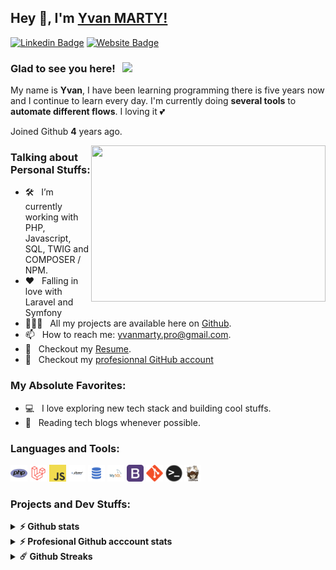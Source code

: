 ## Hey 👋, I'm [Yvan MARTY!](https://github.com/YvanMARTY/)

[![Linkedin Badge](https://img.shields.io/badge/-LinkedIn-0e76a8?style=flat-square&logo=Linkedin&logoColor=white)](https://www.linkedin.com/in/martyyvan/?locale=en_US)
[![Website Badge](https://img.shields.io/badge/Website-3b5998?style=flat-square&logo=google-chrome&logoColor=white)](https://github.com/YvanMARTY/)

### Glad to see you here! &nbsp; ![](https://visitor-badge.glitch.me/badge?page_id=yvanmarty&style=flat-square&color=0088cc)

My name is **Yvan**, I have been learning programming there is five years now and I continue to learn every day. I'm currently doing **several tools** to **automate different flows**. I loving it 💕

Joined Github **4** years ago.

<img align="right" height="250" width="375" alt="" src="https://www.seotactica.com/wp-content/uploads/2020/03/expert-developers.gif" />

### Talking about Personal Stuffs:

- 🛠 &nbsp; I’m currently working with PHP, Javascript, SQL, TWIG
and COMPOSER / NPM.
- ❤️ &nbsp; Falling in love with Laravel and Symfony
- 👨🏻‍💻 &nbsp; All my projects are available here on [Github](https://github.com/YvanMARTY/).
- 📫 &nbsp; How to reach me: yvanmarty.pro@gmail.com.
- 📝 &nbsp; Checkout my [Resume](https://www.linkedin.com/in/martyyvan/?locale=en_US).
- 🏢 &nbsp; Checkout my [profesionnal GitHub account](https://github.com/ChaumeilDigital)

### My Absolute Favorites:

- 💻 &nbsp; I love exploring new tech stack and building cool stuffs.
- 📰 &nbsp; Reading tech blogs whenever possible.

### Languages and Tools:

<code><img height="27" src="https://raw.githubusercontent.com/github/explore/80688e429a7d4ef2fca1e82350fe8e3517d3494d/topics/php/php.png" alt="php"></code>
<code><img height="27" src="https://raw.githubusercontent.com/github/explore/80688e429a7d4ef2fca1e82350fe8e3517d3494d/topics/laravel/laravel.png" alt="laravel"></code>
<code><img height="27" src="https://raw.githubusercontent.com/github/explore/80688e429a7d4ef2fca1e82350fe8e3517d3494d/topics/javascript/javascript.png" alt="javascript"></code>
<code><img height="27" src="https://raw.githubusercontent.com/github/explore/80688e429a7d4ef2fca1e82350fe8e3517d3494d/topics/jquery/jquery.png" alt="jquery"></code>
<code><img height="27" src="https://raw.githubusercontent.com/github/explore/80688e429a7d4ef2fca1e82350fe8e3517d3494d/topics/sql/sql.png" alt="sql"></code>
<code><img height="27" src="https://raw.githubusercontent.com/github/explore/80688e429a7d4ef2fca1e82350fe8e3517d3494d/topics/mysql/mysql.png" alt="mysql"></code>
<code><img height="27" src="https://raw.githubusercontent.com/github/explore/80688e429a7d4ef2fca1e82350fe8e3517d3494d/topics/bootstrap/bootstrap.png" alt="bootstrap"></code>
<code><img height="27" src="https://raw.githubusercontent.com/devicons/devicon/master/icons/git/git-original.svg" alt="git"></code>
<code><img height="27" src="https://raw.githubusercontent.com/github/explore/80688e429a7d4ef2fca1e82350fe8e3517d3494d/topics/terminal/terminal.png" alt="terminal"></code>
<code><img height="27" src="https://raw.githubusercontent.com/github/explore/80688e429a7d4ef2fca1e82350fe8e3517d3494d/topics/composer/composer.png" alt="composer"></code>

### Projects and Dev Stuffs:

<details>	
  <summary><b>⚡ Github stats</b></summary>
<img height="180em" src="https://github-readme-stats.vercel.app/api?username=yvanmarty&show_icons=true&hide_border=true&&count_private=true&include_all_commits=true" />
<img height="180em" src="https://github-readme-stats.vercel.app/api/top-langs/?username=yvanmarty&exclude_repo=KNN-Image-Classification&show_icons=true&hide_border=true&layout=compact&langs_count=8"/>
</details>

<details>	
  <summary><b>⚡ Profesional Github acccount stats</b></summary>
  <i>All repositories are private.</i>
  <p></p>
  <p></p>
  <img height="180em" src="https://github-readme-stats.vercel.app/api?username=ChaumeilDigital&show_icons=true&hide_border=true&&count_private=true&include_all_commits=true" />
</details>

<details>	
  <summary><b>☄️ Github Streaks</b></summary>

<img height="180em" src="https://github-readme-streak-stats.herokuapp.com/?user=yvanmarty&hide_border=true" />
</details>
